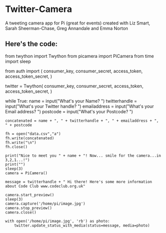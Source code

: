 # Twitter-Camera
A tweeting camera app for Pi (great for events) created with Liz Smart, Sarah Sheerman-Chase, Greg Annandale and Emma Norton

Here's the code:
-----


from twython import Twython
from picamera import PiCamera
from time import sleep


from auth import (
        consumer_key,
        consumer_secret,
        access_token,
        access_token_secret,
)
    
twitter = Twython(
        consumer_key,
        consumer_secret,
        access_token,
        access_token_secret,
)

while True:
    name = input("What's your Name? ")
    twitterhandle = input("What's your Twitter handle? ")
    emailaddress = input("What's your Email address? ")
    postcode = input("What's your Postcode? ")

    concatenated = name + ", " + twitterhandle + ", " + emailaddress + ", " + postcode

    fh = open("data.csv","a")
    fh.write(concatenated)
    fh.write("\n")
    fh.close() 

    print("Nice to meet you " + name + "! Now... smile for the camera...in 3,2,1...!")
    print("")
    sleep(3)
    camera = PiCamera()

    message = twitterhandle + " Hi there! Here's some more information about Code Club www.codeclub.org.uk"

    camera.start_preview()
    sleep(3)
    camera.capture('/home/pi/image.jpg')
    camera.stop_preview()
    camera.close()

    with open('/home/pi/image.jpg', 'rb') as photo:
        twitter.update_status_with_media(status=message, media=photo)
